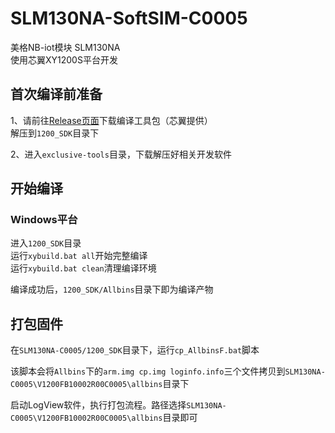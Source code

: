 # SLM130NA-SoftSIM-C0005
美格NB-iot模块 SLM130NA   
使用芯翼XY1200S平台开发

## 首次编译前准备
1、请前往[Release页面](https://github.com/seer300/SLM130NA-SoftSIM-C0005/releases/tag/buildtools)下载编译工具包（芯翼提供）  
解压到`1200_SDK`目录下

2、进入`exclusive-tools`目录，下载解压好相关开发软件

## 开始编译
### Windows平台
进入`1200_SDK`目录  
运行`xybuild.bat all`开始完整编译  
运行`xybuild.bat clean`清理编译环境  

编译成功后，`1200_SDK/Allbins`目录下即为编译产物

## 打包固件
在`SLM130NA-C0005/1200_SDK`目录下，运行`cp_AllbinsF.bat`脚本  

该脚本会将`Allbins`下的`arm.img cp.img loginfo.info`三个文件拷贝到`SLM130NA-C0005\V1200FB10002R00C0005\allbins`目录下  

启动LogView软件，执行打包流程。路径选择`SLM130NA-C0005\V1200FB10002R00C0005\allbins`目录即可
